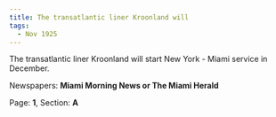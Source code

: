 ```yaml
---  
title: The transatlantic liner Kroonland will  
tags:  
  - Nov 1925  
---  
```

  
The transatlantic liner Kroonland will start New York - Miami service in December.  
  
Newspapers: **Miami Morning News or The Miami Herald**  
  
Page: **1**, Section: **A** 
